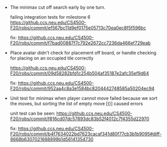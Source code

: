 - The minimax cut off search early by one turn.

  failing integration tests for milestone 6 https://github.ccs.neu.edu/CS4500-F20/robs/commit/ef567bc11d9ef0175e05713c70ea0ec8f5f596bc

  fix: https://github.ccs.neu.edu/CS4500-F20/robs/commit/f7bad00887f7c792e2672cc7236da466ef729eab

- Place avatar didn't check for placement off board, or handle checking for placing on an occupied tile correctly

  https://github.ccs.neu.edu/CS4500-F20/robs/commit/09d58282bfd1c254b504af35187e2afc35ef9d64

  fix: https://github.ccs.neu.edu/CS4500-F20/robs/commit/952aa4c8a3e1584bc8204442748585a50204ec94
 
- Unit test for minimax when player cannot move failed because we sort the moves, but sorting the list of empty move [()] caused errors

  unit test can be seen: https://github.ccs.neu.edu/CS4500-F20/robs/commit/f816cd07dc57893dc83b52f4012c7f4355d22970

  fix: https://github.ccs.neu.edu/CS4500-F20/robs/commit/b4f7634022bd7623cacaf341d80f77cb3b1b9095#diff-8668b6307021688899b1d56141354730
